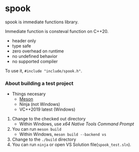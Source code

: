 # spook

spook is immediate functions library.

Immediate function is consteval function on C++20.

- header only
- type safe
- zero overhead on runtime
- no undefined behavior
- no supported compiler

To use it, `#include "include/spook.h"`.

### About building a test project

- Things necesary
  - [Meson](https://github.com/mesonbuild/meson)
  - Ninja (not Windows)
  - VC++2019 latest (Windows)

1. Change to the checked out directory
    - Within Windows, use *x64 Native Tools Command Prompt*
2. You can run `meson build`
    - Within Windows, `meson build --backend vs`
3. Change to the `./build` directory
4. You can run `ninja` or open VS Solution file(`spook_test.sln`).

